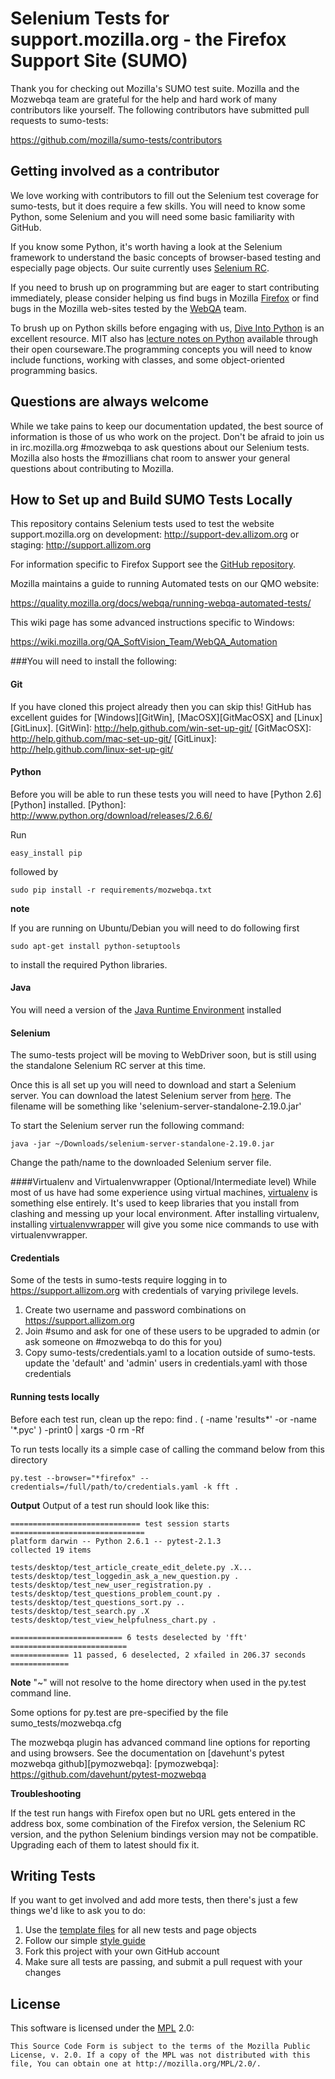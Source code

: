 Selenium Tests for support.mozilla.org - the Firefox Support Site (SUMO)
===================

Thank you for checking out Mozilla's SUMO test suite. Mozilla and the Mozwebqa team are grateful for the help and hard work of many contributors like yourself.
The following contributors have submitted pull requests to sumo-tests:

https://github.com/mozilla/sumo-tests/contributors

Getting involved as a contributor
------------------------------------------

We love working with contributors to fill out the Selenium test coverage for sumo-tests, but it does require a few skills.   You will need to know some Python, some Selenium and you will need some basic familiarity with GitHub.

If you know some Python, it's worth having a look at the Selenium framework to understand the basic concepts of browser-based testing and especially page objects. Our suite currently uses [Selenium RC][rc].

If you need to brush up on programming but are eager to start contributing immediately, please consider helping us find bugs in Mozilla [Firefox][firefox] or find bugs in the Mozilla web-sites tested by the [WebQA][webqa] team.

To brush up on Python skills before engaging with us, [Dive Into Python][dive] is an excellent resource.  MIT also has [lecture notes on Python][mit] available through their open courseware.The programming concepts you will need to know include functions, working with classes, and some object-oriented programming basics.

[mit]: http://ocw.mit.edu/courses/electrical-engineering-and-computer-science/6-189-a-gentle-introduction-to-programming-using-python-january-iap-2011/
[dive]: http://www.diveintopython.net/toc/index.html
[webqa]: http://quality.mozilla.org/teams/web-qa/
[firefox]: http://quality.mozilla.org/teams/desktop-firefox/
[webdriver]: http://seleniumhq.org/docs/03_webdriver.html
[rc]: http://seleniumhq.org/docs/03_webdriver.html#webdriver-backed-selenium-rc

Questions are always welcome
----------------------------
While we take pains to keep our documentation updated, the best source of information is those of us who work on the project.  Don't be afraid to join us in irc.mozilla.org #mozwebqa to ask questions about our Selenium tests.  Mozilla also hosts the #mozillians chat room to answer your general questions about contributing to Mozilla.

[mozwebqa]:http://02.chat.mibbit.com/?server=irc.mozilla.org&channel=#mozwebqa
[mozillians]:http://02.chat.mibbit.com/?server=irc.mozilla.org&channel=#mozillians


How to Set up and Build SUMO Tests Locally
------------------------------------------
This repository contains Selenium tests used to test the website support.mozilla.org on
development: http://support-dev.allizom.org or
staging: http://support.allizom.org

For information specific to Firefox Support see the [GitHub repository][GitHub Support].

[GitHub Support]: https://github.com/mozilla/kitsune

Mozilla maintains a guide to running Automated tests on our QMO website:

https://quality.mozilla.org/docs/webqa/running-webqa-automated-tests/

This wiki page has some advanced instructions specific to Windows:

https://wiki.mozilla.org/QA_SoftVision_Team/WebQA_Automation


###You will need to install the following:

#### Git
If you have cloned this project already then you can skip this!
GitHub has excellent guides for [Windows][GitWin], [MacOSX][GitMacOSX] and [Linux][GitLinux].
[GitWin]: http://help.github.com/win-set-up-git/
[GitMacOSX]: http://help.github.com/mac-set-up-git/
[GitLinux]: http://help.github.com/linux-set-up-git/

#### Python
Before you will be able to run these tests you will need to have [Python 2.6][Python] installed.
[Python]: http://www.python.org/download/releases/2.6.6/

Run

    easy_install pip

followed by

    sudo pip install -r requirements/mozwebqa.txt

__note__

If you are running on Ubuntu/Debian you will need to do following first

    sudo apt-get install python-setuptools

to install the required Python libraries.

#### Java
You will need a version of the [Java Runtime Environment][JRE] installed

[JRE]: http://www.oracle.com/technetwork/java/javase/downloads/index.html

#### Selenium
The sumo-tests project will be moving to WebDriver soon, but is still using the standalone Selenium RC server at this time.

Once this is all set up you will need to download and start a Selenium server. You can download the latest Selenium server from [here][Selenium Downloads]. The filename will be something like 'selenium-server-standalone-2.19.0.jar'

To start the Selenium server run the following command:

    java -jar ~/Downloads/selenium-server-standalone-2.19.0.jar

Change the path/name to the downloaded Selenium server file.

[Selenium Downloads]: http://code.google.com/p/selenium/downloads/list

####Virtualenv and Virtualenvwrapper (Optional/Intermediate level)
While most of us have had some experience using virtual machines, [virtualenv][venv] is something else entirely.  It's used to keep libraries that you install from clashing and messing up your local environment.  After installing virtualenv, installing [virtualenvwrapper][wrapper] will give you some nice commands to use with virtualenvwrapper.

[venv]: http://pypi.python.org/pypi/virtualenv
[wrapper]: http://www.doughellmann.com/projects/virtualenvwrapper/

#### Credentials

Some of the tests in sumo-tests require logging in to https://support.allizom.org with credentials of varying privilege levels.

1. Create two username and password combinations on https://support.allizom.org
2. Join #sumo and ask for one of these users to be upgraded to admin (or ask someone on #mozwebqa to do this for you)
3. Copy sumo-tests/credentials.yaml to a location outside of sumo-tests. update the 'default' and 'admin' users in credentials.yaml with those credentials

#### Running tests locally


Before each test run, clean up the repo:
    find . \( -name 'results*' -or -name '*.pyc' \) -print0 | xargs -0 rm -Rf

To run tests locally its a simple case of calling the command below from this directory

    py.test --browser="*firefox" --credentials=/full/path/to/credentials.yaml -k fft .

__Output__
Output of a test run should look like this:

    ============================= test session starts ==============================
    platform darwin -- Python 2.6.1 -- pytest-2.1.3
    collected 19 items

    tests/desktop/test_article_create_edit_delete.py .X...
    tests/desktop/test_loggedin_ask_a_new_question.py .
    tests/desktop/test_new_user_registration.py .
    tests/desktop/test_questions_problem_count.py .
    tests/desktop/test_questions_sort.py ..
    tests/desktop/test_search.py .X
    tests/desktop/test_view_helpfulness_chart.py .

    ========================= 6 tests deselected by 'fft' ==========================
    ============= 11 passed, 6 deselected, 2 xfailed in 206.37 seconds =============

__Note__
"~" will not resolve to the home directory when used in the py.test command line.

Some options for py.test are pre-specified by the file sumo_tests/mozwebqa.cfg

The mozwebqa plugin has advanced command line options for reporting and using browsers. See the documentation on [davehunt's pytest mozwebqa github][pymozwebqa]:
[pymozwebqa]: https://github.com/davehunt/pytest-mozwebqa

__Troubleshooting__

If the test run hangs with Firefox open but no URL gets entered in the address box, some combination of the Firefox version, the Selenium RC version, and the python Selenium bindings version may not be compatible. Upgrading each of them to latest should fix it.

Writing Tests
-------------

If you want to get involved and add more tests, then there's just a few things
we'd like to ask you to do:

1. Use the [template files][GitHub Templates] for all new tests and page objects
2. Follow our simple [style guide][Style Guide]
3. Fork this project with your own GitHub account
4. Make sure all tests are passing, and submit a pull request with your changes

[GitHub Templates]: https://github.com/mozilla/mozwebqa-test-templates
[Style Guide]: https://wiki.mozilla.org/QA/Execution/Web_Testing/Docs/Automation/StyleGuide

License
-------
This software is licensed under the [MPL] 2.0:

    This Source Code Form is subject to the terms of the Mozilla Public
    License, v. 2.0. If a copy of the MPL was not distributed with this
    file, You can obtain one at http://mozilla.org/MPL/2.0/.

[MPL]: http://www.mozilla.org/MPL/2.0/
